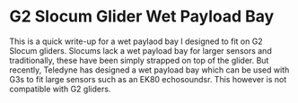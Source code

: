 # G2 Slocum Glider Wet Payload Bay
This is a quick write-up for a wet paylaod bay I designed to fit on G2 Slocum gliders. 
Slocums lack a wet payload bay for larger sensors and traditionally, these have been simply strapped on top of the glider. But recently, Teledyne has designed a wet payload bay which can be used with G3s to fit large sensors such as an EK80 echosoundsr. This however is not compatible with G2 gliders.
